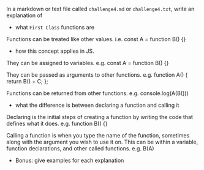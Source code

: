 In a markdown or text file called `challenge4.md` or `challenge4.txt`, write an explanation of

- what `First Class` functions are

Functions can be treated like other values.
i.e. const A = function B() {} 


- how this concept applies in JS.

They can be assigned to variables.
e.g. 
const A = function B() {} 

They can be passed as arguments to other functions.
e.g.
function A() {
	return B() + C;
};

Functions can be returned from other functions.
e.g.
console.log(A(B()))


- what the difference is between declaring a function and calling it

Declaring is the initial steps of creating a function by writing the code that defines what it does.
e.g.
function B() {}

Calling a function is when you type the name of the function, sometimes along with the argument you wish to use it on. This can be within a variable, function declarations, and other called functions. 
e.g.
B(A) 

- Bonus: give examples for each explanation